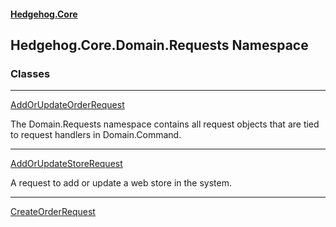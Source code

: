#### [Hedgehog.Core](index.md 'index')
## Hedgehog.Core.Domain.Requests Namespace
### Classes

***
[AddOrUpdateOrderRequest](Hedgehog_Core_Domain_Requests_AddOrUpdateOrderRequest.md 'Hedgehog.Core.Domain.Requests.AddOrUpdateOrderRequest')

The Domain.Requests namespace contains all request objects that are tied to request handlers in Domain.Command.  

***
[AddOrUpdateStoreRequest](Hedgehog_Core_Domain_Requests_AddOrUpdateStoreRequest.md 'Hedgehog.Core.Domain.Requests.AddOrUpdateStoreRequest')

A request to add or update a web store in the system.  

***
[CreateOrderRequest](Hedgehog_Core_Domain_Requests_CreateOrderRequest.md 'Hedgehog.Core.Domain.Requests.CreateOrderRequest')

